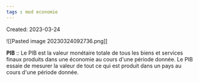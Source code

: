 ```yaml
---
tags : mod economie
---
```

Created: 2023-03-24

![[Pasted image 20230324092736.png]]

**PIB** :: Le PIB est la valeur monétaire totale de tous les biens et services finaux produits dans une économie au cours d'une période donnée.
Le PIB essaie de mesurer la valeur de tout ce qui est produit dans un pays au cours d'une période donnée.